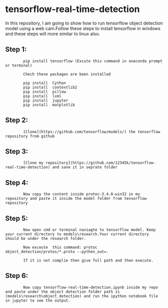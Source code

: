 # tensorflow-real-time-detection

In this repository, I am going to show how to run tensorflow object detection model using a web cam.Follow these steps to install tensorflow in windows and these steps will more similar to linux also.

## Step 1:  
            pip install tensorflow (Excute this command in anaconda prompt or terminal)
            
            Chech these packages are been installed
            
            pip install  Cython
            pip install  contextlib2
            pip install  pillow
            pip install  lxml
            pip install  jupyter
            pip install  matplotlib
            

## Step 2:  
            [Clone](https://github.com/tensorflow/models/) the tensorflow repository from github

## Step 3:  
            [Clone my repository](https://github.com/12345k/tensorflow-real-time-detection) and save it in seprate folder

## Step 4:  
            Now copy the content inside protoc-3.4.0-win32 in my repository and paste it inside the model folder from tensorflow                     repository

## Step 5: 
            Now open cmd or terminal naviagte to tensorflow model. Keep your current directory to models\research.Your current directory             should be under the research folder. 

            Now exceute  this command: protoc object_detection/protos/*.proto --python_out=.
            
            If it is not complie then give full path and then execute.
            
## Step 6: 
            Now copy tensorflow-real-time-detection.ipynb inside my repo and paste under the object detection folder path is                         (models\research\object_detection) and run the ipython notebook file in jupyter to see the output.
            
           
